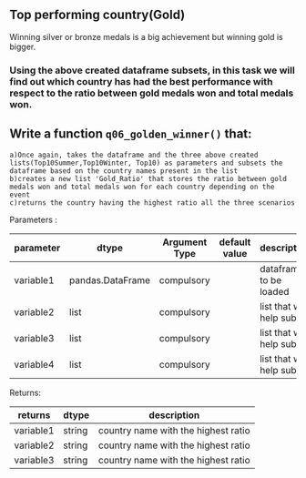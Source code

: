 ## Top performing country(Gold) 

Winning silver or bronze medals is a big achievement but winning gold is bigger.  

### Using the above created dataframe subsets, in this task we will find out which country has had the best performance with respect to the ratio between gold medals won and total medals won.


## Write a function `q06_golden_winner()` that:
    
    a)Once again, takes the dataframe and the three above created lists(Top10Summer,Top10Winter, Top10) as parameters and subsets the dataframe based on the country names present in the list 
    b)creates a new list 'Gold_Ratio' that stores the ratio between gold medals won and total medals won for each country depending on the event
    c)returns the country having the highest ratio all the three scenarios 


Parameters :

| parameter | dtype          | Argument Type | default value | description                   |
|-----------|----------------|---------------|---------------|-------------------------------|
| variable1  |pandas.DataFrame| compulsory    |               | dataframe to be loaded        |
| variable2  |list          | compulsory    |               | list that will help subset        |
| variable3  |list          | compulsory    |               | list that will help subset        |
| variable4  |list          | compulsory    |               | list that will help subset        |


Returns:

| returns  | dtype            | description                                |
|----------|------------------|--------------------------------------------|
| variable1 | string             | country name with the highest ratio                 |
| variable2 | string             | country name with the highest ratio                 |
| variable3 | string             | country name with the highest ratio                 |
